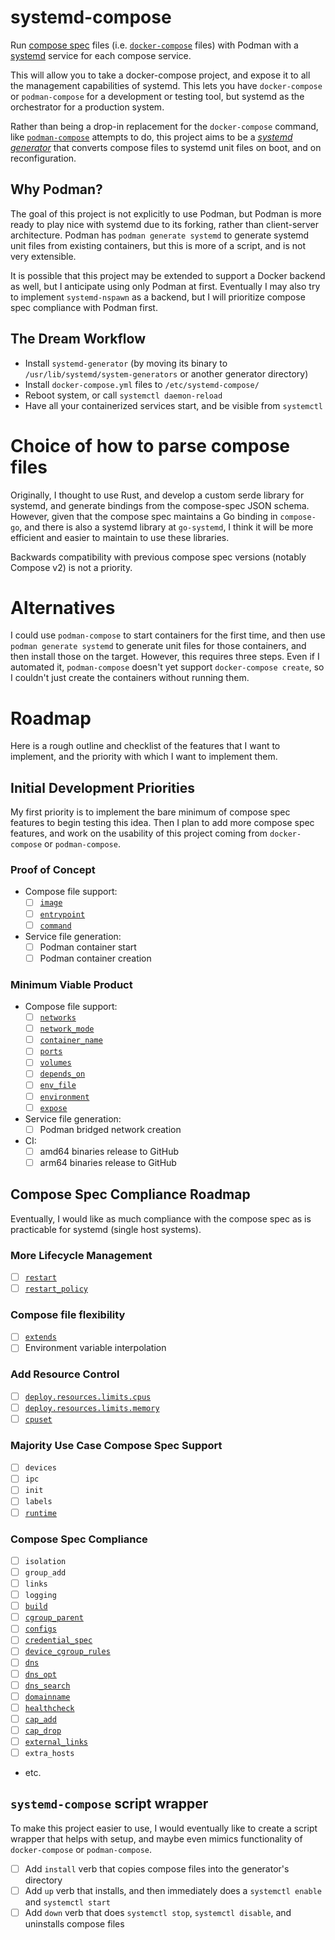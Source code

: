 # systemd-compose

Run [compose spec](https://github.com/compose-spec/compose-spec) files (i.e. [`docker-compose`](https://github.com/docker/compose) files) with Podman with a [systemd](https://systemd.io/) service for each compose service.

This will allow you to take a docker-compose project, and expose it to all the management capabilities of systemd. This lets you have `docker-compose` or `podman-compose` for a development or testing tool, but systemd as the orchestrator for a production system.

Rather than being a drop-in replacement for the `docker-compose` command, like [`podman-compose`](https://github.com/containers/podman-compose) attempts to do, this project aims to be a [_systemd generator_](https://www.freedesktop.org/software/systemd/man/systemd.generator.html) that converts compose files to systemd unit files on boot, and on reconfiguration.

## Why Podman?

The goal of this project is not explicitly to use Podman, but Podman is more ready to play nice with systemd due to its forking, rather than client-server architecture. Podman has `podman generate systemd` to generate systemd unit files from existing containers, but this is more of a script, and is not very extensible.

It is possible that this project may be extended to support a Docker backend as well, but I anticipate using only Podman at first. Eventually I may also try to implement `systemd-nspawn` as a backend, but I will prioritize compose spec compliance with Podman first.

## The Dream Workflow

- Install `systemd-generator` (by moving its binary to `/usr/lib/systemd/system-generators` or another generator directory)
- Install `docker-compose.yml` files to `/etc/systemd-compose/`
- Reboot system, or call `systemctl daemon-reload`
- Have all your containerized services start, and be visible from `systemctl`

# Choice of how to parse compose files
Originally, I thought to use Rust, and develop a custom serde library for systemd, and generate bindings from the compose-spec JSON schema. However, given that the compose spec maintains a Go binding in `compose-go`, and there is also a systemd library at `go-systemd`, I think it will be more efficient and easier to maintain to use these libraries.

Backwards compatibility with previous compose spec versions (notably Compose v2) is not a priority.

# Alternatives
I could use `podman-compose` to start containers for the first time, and then use `podman generate systemd` to generate unit files for those containers, and then install those on the target. However, this requires three steps. Even if I automated it, `podman-compose` doesn't yet support `docker-compose create`, so I couldn't just create the containers without running them.

# Roadmap
Here is a rough outline and checklist of the features that I want to implement, and the priority with which I want to implement them.

## Initial Development Priorities
My first priority is to implement the bare minimum of compose spec features to begin testing this idea. Then I plan to add more compose spec features, and work on the usability of this project coming from `docker-compose` or `podman-compose`.

### Proof of Concept
- Compose file support:
    - [ ] [`image`](https://github.com/compose-spec/compose-spec/blob/master/spec.md#image)
    - [ ] [`entrypoint`](https://github.com/compose-spec/compose-spec/blob/master/spec.md#entrypoint)
    - [ ] [`command`](https://github.com/compose-spec/compose-spec/blob/master/spec.md#command)
- Service file generation:
    - [ ] Podman container start
    - [ ] Podman container creation

### Minimum Viable Product
- Compose file support:
    - [ ] [`networks`](https://github.com/compose-spec/compose-spec/blob/master/spec.md#networks)
    - [ ] [`network_mode`](https://github.com/compose-spec/compose-spec/blob/master/spec.md#network_mode)
    - [ ] [`container_name`](https://github.com/compose-spec/compose-spec/blob/master/spec.md#container_name)
    - [ ] [`ports`](https://github.com/compose-spec/compose-spec/blob/master/spec.md#ports)
    - [ ] [`volumes`](https://github.com/compose-spec/compose-spec/blob/master/spec.md#volumes)
    - [ ] [`depends_on`](https://github.com/compose-spec/compose-spec/blob/master/spec.md#depends_on)
    - [ ] [`env_file`](https://github.com/compose-spec/compose-spec/blob/master/spec.md#env_file)
    - [ ] [`environment`](https://github.com/compose-spec/compose-spec/blob/master/spec.md#environment)
    - [ ] [`expose`](https://github.com/compose-spec/compose-spec/blob/master/spec.md#expose)
- Service file generation:
    - [ ] Podman bridged network creation
- CI:
    - [ ] amd64 binaries release to GitHub
    - [ ] arm64 binaries release to GitHub

## Compose Spec Compliance Roadmap
Eventually, I would like as much compliance with the compose spec as is practicable for systemd (single host systems).

### More Lifecycle Management
- [ ] [`restart`](https://github.com/compose-spec/compose-spec/blob/master/spec.md#restart)
- [ ] [`restart_policy`](https://github.com/compose-spec/compose-spec/blob/master/deploy.md#restart_policy)

### Compose file flexibility
- [ ] [`extends`](https://github.com/compose-spec/compose-spec/blob/master/spec.md#extends)
- [ ] Environment variable interpolation

### Add Resource Control
- [ ] [`deploy.resources.limits.cpus`](https://github.com/compose-spec/compose-spec/blob/master/deploy.md#cpus)
- [ ] [`deploy.resources.limits.memory`](https://github.com/compose-spec/compose-spec/blob/master/deploy.md#memory)
- [ ] [`cpuset`](https://github.com/compose-spec/compose-spec/blob/master/spec.md#cpuset)

### Majority Use Case Compose Spec Support
- [ ] `devices`
- [ ] `ipc`
- [ ] `init`
- [ ] `labels`
- [ ] [`runtime`](https://github.com/compose-spec/compose-spec/blob/master/spec.md#runtime)

### Compose Spec Compliance
- [ ] `isolation`
- [ ] `group_add`
- [ ] `links`
- [ ] `logging`
- [ ] [`build`](https://github.com/compose-spec/compose-spec/blob/master/spec.md#build)
- [ ] [`cgroup_parent`](https://github.com/compose-spec/compose-spec/blob/master/spec.md#cgroup_parent)
- [ ] [`configs`](https://github.com/compose-spec/compose-spec/blob/master/spec.md#configs)
- [ ] [`credential_spec`](https://github.com/compose-spec/compose-spec/blob/master/spec.md#credential_spec)
- [ ] [`device_cgroup_rules`](https://github.com/compose-spec/compose-spec/blob/master/spec.md#device_cgroup_rules)
- [ ] [`dns`](https://github.com/compose-spec/compose-spec/blob/master/spec.md#dns)
- [ ] [`dns_opt`](https://github.com/compose-spec/compose-spec/blob/master/spec.md#dns_opt)
- [ ] [`dns_search`](https://github.com/compose-spec/compose-spec/blob/master/spec.md#dns_search)
- [ ] [`domainname`](https://github.com/compose-spec/compose-spec/blob/master/spec.md#domainname)
- [ ] [`healthcheck`](https://github.com/compose-spec/compose-spec/blob/master/spec.md#healthcheck)
- [ ] [`cap_add`](https://github.com/compose-spec/compose-spec/blob/master/spec.md#cap_add)
- [ ] [`cap_drop`](https://github.com/compose-spec/compose-spec/blob/master/spec.md#cap_drop)
- [ ] [`external_links`](https://github.com/compose-spec/compose-spec/blob/master/spec.md#external_links)
- [ ] `extra_hosts`
- etc.

## `systemd-compose` script wrapper
To make this project easier to use, I would eventually like to create a script wrapper that helps with setup, and maybe even mimics functionality of `docker-compose` or `podman-compose`.

- [ ] Add `install` verb that copies compose files into the generator's directory
- [ ] Add `up` verb that installs, and then immediately does a `systemctl enable` and `systemctl start`
- [ ] Add `down` verb that does `systemctl stop`, `systemctl disable`, and uninstalls compose files